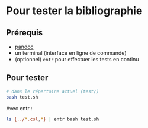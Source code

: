 # Pour tester la bibliographie

## Prérequis

- [pandoc](http://pandoc.org)
- un terminal (interface en ligne de commande)
- (optionnel) `entr` pour effectuer les tests en continu

## Pour tester

```bash
# dans le répertoire actuel (test/)
bash test.sh
```

Avec entr :

```bash
ls {../*.csl,*} | entr bash test.sh
```
